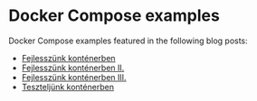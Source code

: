 # Docker Compose examples

Docker Compose examples featured in the following blog posts:

- [Fejlesszünk konténerben](http://deadlime.hu/2017/02/17/fejlesszunk-kontenerben/)
- [Fejlesszünk konténerben II.](http://deadlime.hu/2017/03/04/fejlesszunk-kontenerben-2/)
- [Fejlesszünk konténerben III.](http://deadlime.hu/2017/04/26/fejlesszunk-kontenerben-3/)
- [Teszteljünk konténerben](https://deadlime.hu/2018/02/16/teszteljunk-kontenerben/)
